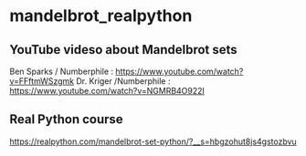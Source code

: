 # mandelbrot_realpython

## YouTube videso about Mandelbrot sets
Ben Sparks / Numberphile : https://www.youtube.com/watch?v=FFftmWSzgmk
Dr. Kriger /Numberphile : https://www.youtube.com/watch?v=NGMRB4O922I

## Real Python course
https://realpython.com/mandelbrot-set-python/?__s=hbgzohut8js4gstozbvu

